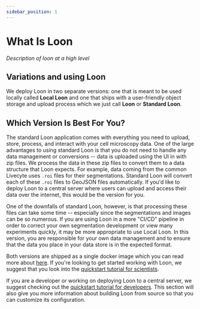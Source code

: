 ```yaml
---
sidebar_position: 1
---
```


# What Is Loon

_Description of loon at a high level_

## Variations and using Loon

We deploy Loon in two separate versions: one that is meant to be used locally called **Local Loon** and one that ships with a user-friendly object storage and upload process which we just call **Loon** or **Standard Loon**.

## Which Version Is Best For You?

The standard Loon application comes with everything you need to upload, store, process, and interact with your cell microscopy data. One of the large advantages to using standard Loon is that you do not need to handle any data management or conversions -- data is uploaded using the UI in with zip files. We process the data in these zip files to convert them to a data structure that Loon expects. For example, data coming from the common Livecyte uses `.roi` files for their segmentations. Standard Loon will convert each of these `.roi` files to GeoJSON files automatically. If you'd like to deploy Loon to a central server where users can upload and access their data over the internet, this would be the version for you.

One of the downfalls of standard Loon, however, is that processing these files can take some time -- especially since the segmentations and images can be so numerous. If you are using Loon in a more "CI/CD" pipeline in order to correct your own segmentation development or view many experiments quickly, it may be more appropriate to use Local Loon. In this version, you are responsible for your own data management and to ensure that the data you place in your data store is in the expected format.

Both versions are shipped as a single docker image which you can read more about [here](./running-loon/loon-wrappers.md). If you're looking to get started working with Loon, we suggest that you look into the [quickstart tutorial for scientists](./running-loon/quickstart.md).

If you are a developer or working on deploying Loon to a central server, we suggest checking out the [quickstart tutorial for developers](./loon-for-developers/quickstart.md). This section will also give you more information about building Loon from source so that you can customize its configuration.
